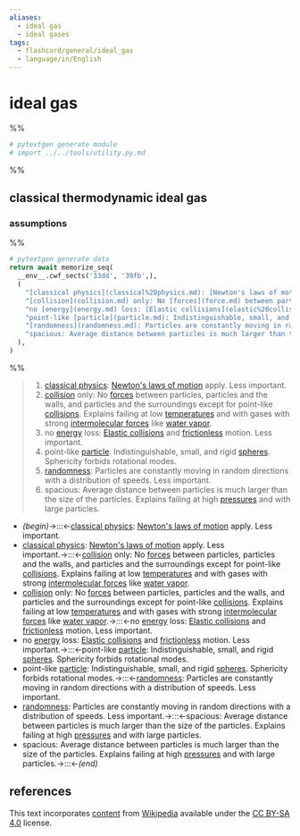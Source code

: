 ```yaml
---
aliases:
  - ideal gas
  - ideal gases
tags:
  - flashcard/general/ideal_gas
  - language/in/English
---
```


# ideal gas

%%

```Python
# pytextgen generate module
# import ../../tools/utility.py.md
```

%%

## classical thermodynamic ideal gas

### assumptions

%%

```Python
# pytextgen generate data
return await memorize_seq(
  __env__.cwf_sects('33dd', '39fb',),
  (
    "[classical physics](classical%20physics.md): [Newton's laws of motion](Newton's%20laws%20of%20motion.md) apply. Less important.",
    "[collision](collision.md) only: No [forces](force.md) between particles, particles and the walls, and particles and the surroundings except for point-like [collisions](collision.md). Explains failing at low [temperatures](temperature.md) and with gases with strong [intermolecular forces](intermolecular%20force.md) like [water vapor](water%20vapor.md).",
    "no [energy](energy.md) loss: [Elastic collisions](elastic%20collision.md) and [frictionless](friction.md) motion. Less important.",
    "point-like [particle](particle.md): Indistinguishable, small, and rigid [spheres](sphere.md). Sphericity forbids rotational modes.",
    "[randomness](randomness.md): Particles are constantly moving in random directions with a distribution of speeds. Less important.",
    "spacious: Average distance between particles is much larger than the size of the particles. Explains failing at high [pressures](pressure.md) and with large particles.",
  ),
)
```

%%

<!--pytextgen generate section="33dd"--><!-- The following content is generated at 2024-03-18T20:03:11.156734+08:00. Any edits will be overridden! -->

> 1. [classical physics](classical%20physics.md): [Newton's laws of motion](Newton's%20laws%20of%20motion.md) apply. Less important.
> 2. [collision](collision.md) only: No [forces](force.md) between particles, particles and the walls, and particles and the surroundings except for point-like [collisions](collision.md). Explains failing at low [temperatures](temperature.md) and with gases with strong [intermolecular forces](intermolecular%20force.md) like [water vapor](water%20vapor.md).
> 3. no [energy](energy.md) loss: [Elastic collisions](elastic%20collision.md) and [frictionless](friction.md) motion. Less important.
> 4. point-like [particle](particle.md): Indistinguishable, small, and rigid [spheres](sphere.md). Sphericity forbids rotational modes.
> 5. [randomness](randomness.md): Particles are constantly moving in random directions with a distribution of speeds. Less important.
> 6. spacious: Average distance between particles is much larger than the size of the particles. Explains failing at high [pressures](pressure.md) and with large particles.

<!--/pytextgen-->

<!--pytextgen generate section="39fb"--><!-- The following content is generated at 2024-03-18T20:03:11.126018+08:00. Any edits will be overridden! -->

- _(begin)_→:::←[classical physics](classical%20physics.md): [Newton's laws of motion](Newton's%20laws%20of%20motion.md) apply. Less important. <!--SR:!2024-08-28,181,310!2025-05-14,366,310-->
- [classical physics](classical%20physics.md): [Newton's laws of motion](Newton's%20laws%20of%20motion.md) apply. Less important.→:::←[collision](collision.md) only: No [forces](force.md) between particles, particles and the walls, and particles and the surroundings except for point-like [collisions](collision.md). Explains failing at low [temperatures](temperature.md) and with gases with strong [intermolecular forces](intermolecular%20force.md) like [water vapor](water%20vapor.md). <!--SR:!2024-08-21,146,250!2024-12-27,291,330-->
- [collision](collision.md) only: No [forces](force.md) between particles, particles and the walls, and particles and the surroundings except for point-like [collisions](collision.md). Explains failing at low [temperatures](temperature.md) and with gases with strong [intermolecular forces](intermolecular%20force.md) like [water vapor](water%20vapor.md).→:::←no [energy](energy.md) loss: [Elastic collisions](elastic%20collision.md) and [frictionless](friction.md) motion. Less important. <!--SR:!2024-05-18,17,230!2024-06-02,41,250-->
- no [energy](energy.md) loss: [Elastic collisions](elastic%20collision.md) and [frictionless](friction.md) motion. Less important.→:::←point-like [particle](particle.md): Indistinguishable, small, and rigid [spheres](sphere.md). Sphericity forbids rotational modes. <!--SR:!2024-05-21,4,190!2024-06-25,121,270-->
- point-like [particle](particle.md): Indistinguishable, small, and rigid [spheres](sphere.md). Sphericity forbids rotational modes.→:::←[randomness](randomness.md): Particles are constantly moving in random directions with a distribution of speeds. Less important. <!--SR:!2024-08-12,93,250!2024-06-14,91,210-->
- [randomness](randomness.md): Particles are constantly moving in random directions with a distribution of speeds. Less important.→:::←spacious: Average distance between particles is much larger than the size of the particles. Explains failing at high [pressures](pressure.md) and with large particles. <!--SR:!2024-05-24,99,250!2025-02-27,292,290-->
- spacious: Average distance between particles is much larger than the size of the particles. Explains failing at high [pressures](pressure.md) and with large particles.→:::←_(end)_ <!--SR:!2024-09-28,204,310!2024-11-18,204,250-->

<!--/pytextgen-->

## references

This text incorporates [content](https://en.wikipedia.org/wiki/ideal_gas) from [Wikipedia](Wikipedia.md) available under the [CC BY-SA 4.0](https://creativecommons.org/licenses/by-sa/4.0/) license.
